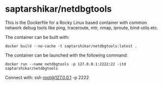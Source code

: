 # saptarshikar/netdbgtools 

This is the Dockerfile for a Rocky Linux based container with common network debug tools like ping, traceroute, mtr, nmap, iproute, bind-utils etc.

The container can be built with:

```
docker build --no-cache -t saptarshikar/netdbgtools:latest .
```


The container can be launched with the following command:
```
docker run --name netdbgtools -p 127.0.0.1:2222:22 -itd saptarshikar/netdbgtools
```

Connect with: ssh root@127.0.0.1 -p 2222 

